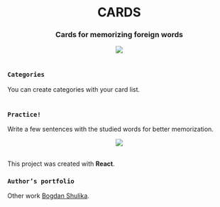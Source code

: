 <h1 align="center"> CARDS </h1>
<h3 align="center"> <b> Cards for memorizing foreign words </b> </h3>

<p align="center"> <img src="https://github.com/bodik87/clear-react/blob/develop/src/assets/images/Cards.png"/> </р>
<br>
<br>

### `Categories`
You can create categories with your card list.
<br>
<br>

### `Practice!`
Write a few sentences with the studied words for better memorization.

<p align="center"> <img src="https://github.com/bodik87/clear-react/blob/develop/src/assets/images/Practice.png"/> </р>
<br>
<br>

This project was created with <strong>React</strong>.

### `Author’s portfolio`
Other work [Bogdan Shulika](https://bodik87.github.io/index.html).